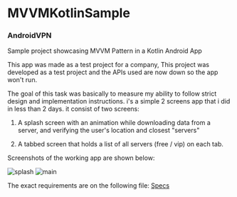# MVVMKotlinSample
### AndroidVPN

Sample project showcasing MVVM Pattern in a Kotlin Android App

This app was made as a test project for a company, This project was developed as a test project and the APIs used are now down so the app won't run.

The goal of this task was basically to measure my ability to follow strict design and implementation instructions. i's a simple 2 screens app that i did in less than 2 days. it consist of two screens:

1. A splash screen with an animation while downloading data from a server, and verifying the user's location and closest "servers"

2. A tabbed screen that holds a list of all servers (free / vip) on each tab.

Screenshots of the working app are shown below:

![splash](/img/screen1.png) ![main](/img/screen2.png)  

The exact requirements are on the following file: [Specs](/AndroidVpnTest.pdf)